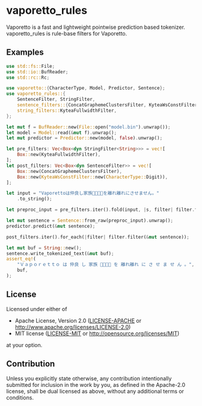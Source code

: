 # vaporetto_rules

Vaporetto is a fast and lightweight pointwise prediction based tokenizer.
vaporetto_rules is rule-base filters for Vaporetto.

## Examples

```rust
use std::fs::File;
use std::io::BufReader;
use std::rc::Rc;

use vaporetto::{CharacterType, Model, Predictor, Sentence};
use vaporetto_rules::{
    SentenceFilter, StringFilter,
    sentence_filters::{ConcatGraphemeClustersFilter, KyteaWsConstFilter},
    string_filters::KyteaFullwidthFilter,
};

let mut f = BufReader::new(File::open("model.bin").unwrap());
let model = Model::read(&mut f).unwrap();
let mut predictor = Predictor::new(model, false).unwrap();

let pre_filters: Vec<Box<dyn StringFilter<String>>> = vec![
    Box::new(KyteaFullwidthFilter),
];
let post_filters: Vec<Box<dyn SentenceFilter>> = vec![
    Box::new(ConcatGraphemeClustersFilter),
    Box::new(KyteaWsConstFilter::new(CharacterType::Digit)),
];

let input = "Vaporettoは仲良し家族👨‍👨‍👧‍👦を離れ離れにさせません。"
    .to_string();

let preproc_input = pre_filters.iter().fold(input, |s, filter| filter.filter(s));

let mut sentence = Sentence::from_raw(preproc_input).unwrap();
predictor.predict(&mut sentence);

post_filters.iter().for_each(|filter| filter.filter(&mut sentence));

let mut buf = String::new();
sentence.write_tokenized_text(&mut buf);
assert_eq!(
    "Ｖａｐｏｒｅｔｔｏ は 仲良 し 家族 👨‍👨‍👧‍👦 を 離れ離れ に さ せ ま せ ん 。",
    buf,
);
```

## License

Licensed under either of

 * Apache License, Version 2.0
   ([LICENSE-APACHE](LICENSE-APACHE) or http://www.apache.org/licenses/LICENSE-2.0)
 * MIT license
   ([LICENSE-MIT](LICENSE-MIT) or http://opensource.org/licenses/MIT)

at your option.

## Contribution

Unless you explicitly state otherwise, any contribution intentionally submitted
for inclusion in the work by you, as defined in the Apache-2.0 license, shall be
dual licensed as above, without any additional terms or conditions.
